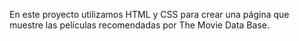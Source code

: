 En este proyecto utilizamos HTML y CSS para crear una página que muestre las películas recomendadas por The Movie Data Base. 
